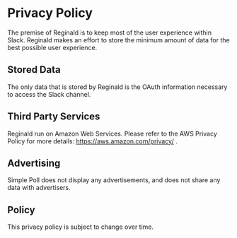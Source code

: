 # Privacy Policy

The premise of Reginald is to keep most of the user experience within Slack. Reginald makes an effort to store the minimum amount of data for the best possible user experience.

## Stored Data

The only data that is stored by Reginald is the OAuth information necessary to access the Slack channel.

## Third Party Services

Reginald run on Amazon Web Services. Please refer to the AWS Privacy Policy for more details: https://aws.amazon.com/privacy/ .

## Advertising

Simple Poll does not display any advertisements, and does not share any data with advertisers.

## Policy

This privacy policy is subject to change over time.
